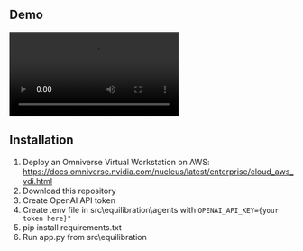 ## Demo
![](wave-demo.mp4)

## Installation
1. Deploy an Omniverse Virtual Workstation on AWS: https://docs.omniverse.nvidia.com/nucleus/latest/enterprise/cloud_aws_vdi.html
2. Download this repository
3. Create OpenAI API token
4. Create .env file in src\equilibration\agents with `OPENAI_API_KEY={your token here}"`
4. pip install requirements.txt
5. Run app.py from src\equilibration
